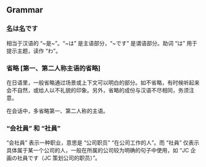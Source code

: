 ## Grammar

### <u>名</u>は<u>名</u>です

相当于汉语的 “\~是\~”。“~は” 是主语部分，“~です” 是谓语部分。助词 “は” 用于提示主题，读作 “わ”。

### 省略 [第一、第二人称主语的省略]

在日语里，一般省略通过场景或上下文可以明白的部分。如不省略，有时候听起来会不自然，或给人以不礼貌的印象。另外，省略的成份与汉语不尽相同，务须注意。

在会话中，多省略第一、第二人称的主语。

### “会社員” 和 “社員”

“会社員” 表示一种职业，意思是 “公司职员” “在公司工作的人”。而 “社員” 仅表示具体属于某一个公司的人，一般在所属的公司较为明确的句子中使用，如 “JC 企画の社員です（JC 策划公司的职员）”。

